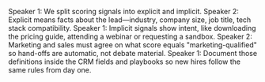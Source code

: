 Speaker 1: We split scoring signals into explicit and implicit.
Speaker 2: Explicit means facts about the lead—industry, company size, job title, tech stack compatibility.
Speaker 1: Implicit signals show intent, like downloading the pricing guide, attending a webinar or requesting a sandbox.
Speaker 2: Marketing and sales must agree on what score equals "marketing-qualified" so hand-offs are automatic, not debate material.
Speaker 1: Document those definitions inside the CRM fields and playbooks so new hires follow the same rules from day one.
